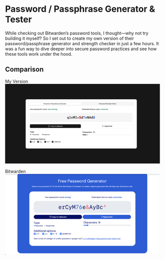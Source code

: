 # Password / Passphrase Generator & Tester

While checking out Bitwarden’s password tools, I thought—why not try building it myself? So I set out to create my own version of their password/passphrase generator and strength checker in just a few hours. It was a fun way to dive deeper into secure password practices and see how these tools work under the hood.

## Comparison

My Version
![My version of Bitwarden's Password / Passphrase generator and password strength checking tools](./my-example.png)

Bitwarden
![Bitwarden's Password / Passphrase generator and password strength checking tools](./bitwarden.png)
